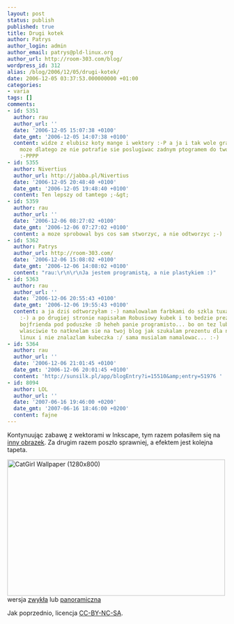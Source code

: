 ```yaml
---
layout: post
status: publish
published: true
title: Drugi kotek
author: Patrys
author_login: admin
author_email: patrys@pld-linux.org
author_url: http://room-303.com/blog/
wordpress_id: 312
alias: /blog/2006/12/05/drugi-kotek/
date: 2006-12-05 03:37:53.000000000 +01:00
categories:
- varia
tags: []
comments:
- id: 5351
  author: rau
  author_url: ''
  date: '2006-12-05 15:07:38 +0100'
  date_gmt: '2006-12-05 14:07:38 +0100'
  content: widze z elubisz koty mange i wektory :-P a ja i tak wole grafike rastrowa...
    moze dlatego ze nie potrafie sie poslugiwac zadnym ptogramem do tworzenia wektorowej
    :-PPPP
- id: 5355
  author: Nivertius
  author_url: http://jabba.pl/Nivertius
  date: '2006-12-05 20:48:40 +0100'
  date_gmt: '2006-12-05 19:48:40 +0100'
  content: Ten lepszy od tamtego ;-&gt;
- id: 5359
  author: rau
  author_url: ''
  date: '2006-12-06 08:27:02 +0100'
  date_gmt: '2006-12-06 07:27:02 +0100'
  content: a moze sprobowal bys cos sam stworzyc, a nie odtworzyc ;-)
- id: 5362
  author: Patrys
  author_url: http://room-303.com/
  date: '2006-12-06 15:08:02 +0100'
  date_gmt: '2006-12-06 14:08:02 +0100'
  content: "rau:\r\n\r\nJa jestem programistą, a nie plastykiem :)"
- id: 5363
  author: rau
  author_url: ''
  date: '2006-12-06 20:55:43 +0100'
  date_gmt: '2006-12-06 19:55:43 +0100'
  content: a ja dziś odtworzyłam :-) namalowalam farbkami do szkla tuxa na kubeczku
    :-) a po drugiej stronie napisałam Robusiowy kubek i to bedzie prezent dla mojego
    bojfrienda pod poduszke :D heheh panie programisto... bo on tez lubi linuksa  heheh
    wlasciwie to natknelam sie na twoj blog jak szukalam prezentu dla niego z logo
    linux i nie znalazlam kubeczka :/ sama musialam namalowac... :-)
- id: 5364
  author: rau
  author_url: ''
  date: '2006-12-06 21:01:45 +0100'
  date_gmt: '2006-12-06 20:01:45 +0100'
  content: 'http://sunsilk.pl/app/blogEntry?i=15510&amp;entry=51976 '
- id: 8094
  author: LOL
  author_url: ''
  date: '2007-06-16 19:46:00 +0200'
  date_gmt: '2007-06-16 18:46:00 +0200'
  content: fajne
---
```

<p>Kontynuując zabawę z wektorami w Inkscape, tym razem połasiłem się na <a href="http://danbooru.donmai.us/post/view/80532">inny obrazek</a>. Za drugim razem poszło sprawniej, a efektem jest kolejna tapeta.</p>

<p class="strip"><a href="http://www.flickr.com/photos/patrys/314527825/" title="Photo Sharing"><img src="http://static.flickr.com/115/314527825_72975badfb.jpg" width="500" height="313" alt="CatGirl Wallpaper (1280x800)" /></a><br />wersja <a href="http://flickr.com/photos/patrys/314527833/">zwykła</a> lub <a href="http://flickr.com/photos/patrys/314527825/">panoramiczna</a></p>

<p>Jak poprzednio, licencja <a href="http://creativecommons.org/licenses/by-nc-sa/2.5/">CC-BY-NC-SA</a>.</p>
